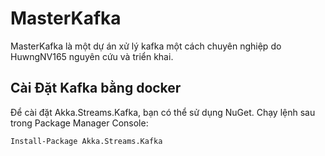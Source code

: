 # MasterKafka

MasterKafka là một dự án xử lý kafka một cách chuyên nghiệp do HuwngNV165 nguyên cứu và triển khai.

## Cài Đặt Kafka bằng docker

Để cài đặt Akka.Streams.Kafka, bạn có thể sử dụng NuGet. Chạy lệnh sau trong Package Manager Console:

```bash
Install-Package Akka.Streams.Kafka
